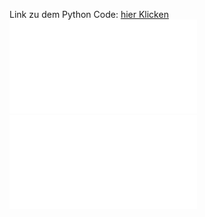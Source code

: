 Link zu dem Python Code:
[hier Klicken](https://github.com/tiniDeveloper/RoboterArm/tree/master/src/main/resources/de/developup/roboterarm/gui/pythonCode)
<embed src="Roboterarm_Dokumentation.pdf" type="application/pdf">
![some discription](/Roboterarm_Dokumentation.pdf "some discription")
